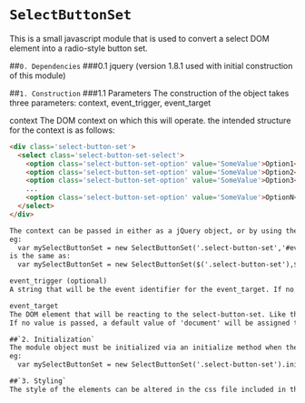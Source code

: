 `SelectButtonSet`
==

This is a small javascript module that is used to convert a select DOM element into a radio-style button set.

##`0. Dependencies`
  ###0.1 jquery (version 1.8.1 used with initial construction of this module)

##`1. Construction`
  ###1.1 Parameters
  The construction of the object takes three parameters: context, event_trigger, event_target

  context
  The DOM context on which this will operate. the intended structure for the context is as follows:
  ```html
  <div class='select-button-set'>
    <select class='select-button-set-select'>
      <option class='select-button-set-option' value='SomeValue'>Option1</option>
      <option class='select-button-set-option' value='SomeValue'>Option2</option>
      <option class='select-button-set-option' value='SomeValue'>Option3</option>
      ...
      <option class='select-button-set-option' value='SomeValue'>OptionN</option>
    </select>
  </div>

  The context can be passed in either as a jQuery object, or by using the selector with the appropriate . or # prefix
  eg: 
    var mySelectButtonSet = new SelectButtonSet('.select-button-set','#event_target','update_event_target').initialize();
  is the same as:
    var mySelectButtonSet = new SelectButtonSet($('.select-button-set'),$('#event_target'),'update_event_target').initialize();

  event_trigger (optional)
  A string that will be the event identifier for the event_target. If no value is passed, a default value of 'select-button-set-changed' will be assigned to the event_trigger

  event_target
  The DOM element that will be reacting to the select-button-set. Like the context parameter, this can be passed by jQuery object or a selector string. 
  If no value is passed, a default value of 'document' will be assigned to the event_target so that the global document is targeted.

##`2. Initialization`
  The module object must be initialized via an initialize method when the object is declared.
  eg:
    var mySelectButtonSet = new SelectButtonSet('.select-button-set').initialize();

##`3. Styling`
  The style of the elements can be altered in the css file included in the repo

